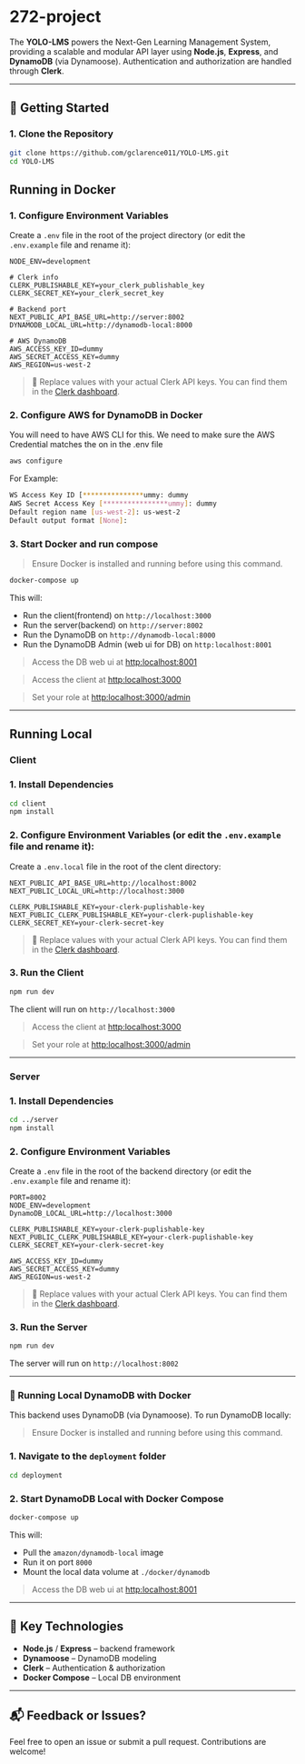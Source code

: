 # 272-project

The **YOLO-LMS** powers the Next-Gen Learning Management System, providing a scalable and modular API layer using **Node.js**, **Express**, and **DynamoDB** (via Dynamoose). Authentication and authorization are handled through **Clerk**.

---

## 🚀 Getting Started

### 1. Clone the Repository

```bash
git clone https://github.com/gclarence011/YOLO-LMS.git
cd YOLO-LMS
```

## Running in Docker

### 1. Configure Environment Variables

Create a `.env` file in the root of the project directory (or edit the `.env.example` file and rename it):

```env
NODE_ENV=development

# Clerk info
CLERK_PUBLISHABLE_KEY=your_clerk_publishable_key
CLERK_SECRET_KEY=your_clerk_secret_key

# Backend port
NEXT_PUBLIC_API_BASE_URL=http://server:8002
DYNAMODB_LOCAL_URL=http://dynamodb-local:8000

# AWS DynamoDB 
AWS_ACCESS_KEY_ID=dummy
AWS_SECRET_ACCESS_KEY=dummy
AWS_REGION=us-west-2
```

> 🔐 Replace values with your actual Clerk API keys. You can find them in the [Clerk dashboard](https://dashboard.clerk.com/).

### 2. Configure AWS for DynamoDB in Docker

You will need to have AWS CLI for this. We need to make sure the AWS Credential matches the on in the .env file

```bash
aws configure

```
For Example:
```bash
WS Access Key ID [***************ummy: dummy
AWS Secret Access Key [****************ummy]: dummy
Default region name [us-west-2]: us-west-2
Default output format [None]: 
```

### 3. Start Docker and run compose

> Ensure Docker is installed and running before using this command.

```bash
docker-compose up
```

This will:
* Run the client(frontend) on `http://localhost:3000`
* Run the server(backend) on `http://server:8002`
* Run the DynamoDB on `http://dynamodb-local:8000`
* Run the DynamoDB Admin (web ui for DB) on `http:localhost:8001`

> Access the DB web ui at [http:localhost:8001](http:localhost:8001)

> Access the client at [http:localhost:3000](http:localhost:3000)

> Set your role at [http:localhost:3000/admin](http:localhost:3000/admin)

---

## Running Local

###  Client

### 1. Install Dependencies

```bash
cd client
npm install
```

### 2. Configure Environment Variables (or edit the `.env.example` file and rename it):

Create a `.env.local` file in the root of the clent directory:

```env
NEXT_PUBLIC_API_BASE_URL=http://localhost:8002
NEXT_PUBLIC_LOCAL_URL=http://localhost:3000

CLERK_PUBLISHABLE_KEY=your-clerk-puplishable-key
NEXT_PUBLIC_CLERK_PUBLISHABLE_KEY=your-clerk-puplishable-key
CLERK_SECRET_KEY=your-clerk-secret-key
```

> 🔐 Replace values with your actual Clerk API keys. You can find them in the [Clerk dashboard](https://dashboard.clerk.com/).

### 3. Run the Client

```bash
npm run dev
```

The client will run on `http://localhost:3000`
> Access the client at [http:localhost:3000](http:localhost:3000)

> Set your role at [http:localhost:3000/admin](http:localhost:3000/admin)



---
### Server 

### 1. Install Dependencies

```bash
cd ../server
npm install
```

### 2. Configure Environment Variables

Create a `.env` file in the root of the backend directory (or edit the `.env.example` file and rename it):

```env
PORT=8002
NODE_ENV=development
DynamoDB_LOCAL_URL=http://localhost:3000

CLERK_PUBLISHABLE_KEY=your-clerk-puplishable-key
NEXT_PUBLIC_CLERK_PUBLISHABLE_KEY=your-clerk-puplishable-key
CLERK_SECRET_KEY=your-clerk-secret-key

AWS_ACCESS_KEY_ID=dummy
AWS_SECRET_ACCESS_KEY=dummy
AWS_REGION=us-west-2
```

> 🔐 Replace values with your actual Clerk API keys. You can find them in the [Clerk dashboard](https://dashboard.clerk.com/).

### 3. Run the Server

```bash
npm run dev
```

The server will run on `http://localhost:8002`

---


### 🧪 Running Local DynamoDB with Docker

This backend uses DynamoDB (via Dynamoose). To run DynamoDB locally:
> Ensure Docker is installed and running before using this command.

### 1. Navigate to the `deployment` folder

```bash
cd deployment
```

### 2. Start DynamoDB Local with Docker Compose

```bash
docker-compose up
```

This will:

* Pull the `amazon/dynamodb-local` image
* Run it on port `8000`
* Mount the local data volume at `./docker/dynamodb`


> Access the DB web ui at [http:localhost:8001](http:localhost:8001)
---

## 📌 Key Technologies
* **Node.js** / **Express** – backend framework
* **Dynamoose** – DynamoDB modeling
* **Clerk** – Authentication & authorization
* **Docker Compose** – Local DB environment

---

## 📬 Feedback or Issues?

Feel free to open an issue or submit a pull request. Contributions are welcome!
